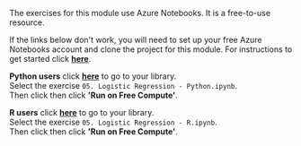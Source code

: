 The exercises for this module use Azure Notebooks. It is a free-to-use resource.

If the links below don't work, you will need to set up your free Azure Notebooks account and clone the project for this module. For instructions to get started click [__here__](https://github.com/MicrosoftDocs/mslearn-intro-to-ai-concepts).

**Python users** click __[here](https://notebooks.azure.com/home/libraries/Python "here")__ to go to your library.  
Select the exercise `05. Logistic Regression - Python.ipynb`.  
Then click then click __'Run on Free Compute'__.  

**R users** click __[here](https://notebooks.azure.com/home/libraries/R-Exercises "here")__ to go to your library.  
Select the exercise `05. Logistic Regression - R.ipynb`.  
Then click then click __'Run on Free Compute'__.  
